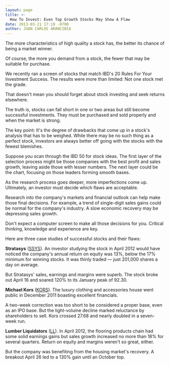 ```yaml
---
layout: page
title: >-
  How To Invest: Even Top Growth Stocks May Show A Flaw
date: 2013-03-21 17:19 -0700
author: JUAN CARLOS ARANCIBIA
---
```





The more characteristics of high quality a stock has, the better its chance of being a market winner.


Of course, the more you demand from a stock, the fewer that may be suitable for purchase.


We recently ran a screen of stocks that match IBD's 20 Rules For Your Investment Success. The results were more than limited: Not one stock met the grade.


That doesn't mean you should forget about stock investing and seek returns elsewhere.


The truth is, stocks can fall short in one or two areas but still become successful investments. They must be purchased and sold properly and when the market is strong.


The key point: It's the degree of drawbacks that come up in a stock's analysis that has to be weighed. While there may be no such thing as a perfect stock, investors are always better off going with the stocks with the fewest blemishes.


Suppose you scan through the IBD 50 for stock ideas. The first layer of the selection process might be those companies with the best profit and sales growth, leaving aside those with lesser numbers. The next layer could be the chart, focusing on those leaders forming smooth bases.


As the research process goes deeper, more imperfections come up. Ultimately, an investor must decide which flaws are acceptable.


Research into the company's markets and financial outlook can help make those final decisions. For example, a trend of single-digit sales gains could be normal for the company's industry. A slow economic recovery may be depressing sales growth.


Don't expect a computer screen to make all those decisions for you. Critical thinking, knowledge and experience are key.


Here are three case studies of successful stocks and their flaws:


**Stratasys** ([SSYS](https://research.investors.com/quote.aspx?symbol=SSYS)). An investor studying the stock in April 2012 would have noticed the company's annual return on equity was 13%, below the 17% minimum for winning stocks. It was thinly traded — just 201,000 shares a day on average.


But Stratasys' sales, earnings and margins were superb. The stock broke out April 16 and soared 120% to its January peak of 92.30.


**Michael Kors** ([KORS](https://research.investors.com/quote.aspx?symbol=KORS)). The luxury clothing and accessories house went public in December 2011 boasting excellent financials.


A two-week correction was too short to be considered a proper base, even as an IPO base. But the light-volume decline marked reluctance by shareholders to sell. Kors crossed 27.68 and nearly doubled in a seven-week run.


**Lumber Liquidators** ([LL](https://research.investors.com/quote.aspx?symbol=LL)). In April 2012, the flooring products chain had some solid earnings gains but sales growth increased no more than 18% for several quarters. Return on equity and margins weren't so great, either.


But the company was benefiting from the housing market's recovery. A breakout April 26 led to a 130% gain until an October top.




